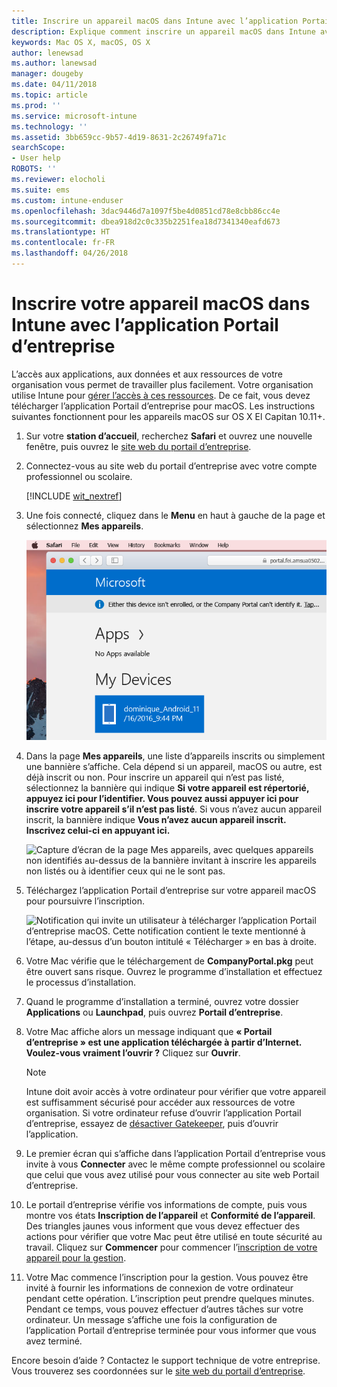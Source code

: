 ```yaml
---
title: Inscrire un appareil macOS dans Intune avec l’application Portail d’entreprise | Microsoft Docs
description: Explique comment inscrire un appareil macOS dans Intune avec l’application Portail d’entreprise
keywords: Mac OS X, macOS, OS X
author: lenewsad
ms.author: lanewsad
manager: dougeby
ms.date: 04/11/2018
ms.topic: article
ms.prod: ''
ms.service: microsoft-intune
ms.technology: ''
ms.assetid: 3bb659cc-9b57-4d19-8631-2c26749fa71c
searchScope:
- User help
ROBOTS: ''
ms.reviewer: elocholi
ms.suite: ems
ms.custom: intune-enduser
ms.openlocfilehash: 3dac9446d7a1097f5be4d0851cd78e8cbb86cc4e
ms.sourcegitcommit: dbea918d2c0c335b2251fea18d7341340eafd673
ms.translationtype: HT
ms.contentlocale: fr-FR
ms.lasthandoff: 04/26/2018
---
```

# <a name="enroll-your-macos-device-in-intune-with-the-company-portal-app"></a>Inscrire votre appareil macOS dans Intune avec l’application Portail d’entreprise

L’accès aux applications, aux données et aux ressources de votre organisation vous permet de travailler plus facilement. Votre organisation utilise Intune pour [gérer l’accès à ces ressources](what-happens-if-you-install-the-Company-Portal-app-and-enroll-your-device-in-intune-macos.md). De ce fait, vous devez télécharger l’application Portail d’entreprise pour macOS. Les instructions suivantes fonctionnent pour les appareils macOS sur OS X El Capitan 10.11+.


1. Sur votre __station d’accueil__, recherchez __Safari__ et ouvrez une nouvelle fenêtre, puis ouvrez le [site web du portail d’entreprise](https://portal.manage.microsoft.com).

2. Connectez-vous au site web du portail d’entreprise avec votre compte professionnel ou scolaire.

   [!INCLUDE [wit_nextref](includes/end-user-password-guidance.md)]


3. Une fois connecté, cliquez dans le **Menu** en haut à gauche de la page et sélectionnez **Mes appareils**.

   ![Capture d’écran de la page d’accueil du portail web avec le portail web indiquant qu’aucune application ne peut encore être installée, avec un bouton Mes appareils en dessous.](./media/macOS_enroll_001_landing_page.png)

4. Dans la page __Mes appareils__, une liste d’appareils inscrits ou simplement une bannière s’affiche. Cela dépend si un appareil, macOS ou autre, est déjà inscrit ou non. Pour inscrire un appareil qui n’est pas listé, sélectionnez la bannière qui indique __Si votre appareil est répertorié, appuyez ici pour l’identifier. Vous pouvez aussi appuyer ici pour inscrire votre appareil s’il n’est pas listé__. Si vous n’avez aucun appareil inscrit, la bannière indique **Vous n’avez aucun appareil inscrit. Inscrivez celui-ci en appuyant ici.**

    ![Capture d’écran de la page Mes appareils, avec quelques appareils non identifiés au-dessus de la bannière invitant à inscrire les appareils non listés ou à identifier ceux qui ne le sont pas.](./media/macOS_enroll_002_tap_here_banner.png)

5. Téléchargez l’application Portail d’entreprise sur votre appareil macOS pour poursuivre l’inscription.

    ![Notification qui invite un utilisateur à télécharger l’application Portail d’entreprise macOS. Cette notification contient le texte mentionné à l’étape, au-dessus d’un bouton intitulé « Télécharger » en bas à droite.](./media/macOS_enroll_IWP_CP_app_notice.png)

6. Votre Mac vérifie que le téléchargement de **CompanyPortal.pkg** peut être ouvert sans risque. Ouvrez le programme d’installation et effectuez le processus d’installation.

7. Quand le programme d’installation a terminé, ouvrez votre dossier **Applications** ou **Launchpad**, puis ouvrez **Portail d’entreprise**.

8. Votre Mac affiche alors un message indiquant que **« Portail d’entreprise » est une application téléchargée à partir d’Internet. Voulez-vous vraiment l’ouvrir ?** Cliquez sur **Ouvrir**.

   > [!NOTE]
   > Intune doit avoir accès à votre ordinateur pour vérifier que votre appareil est suffisamment sécurisé pour accéder aux ressources de votre organisation. Si votre ordinateur refuse d’ouvrir l’application Portail d’entreprise, essayez de [désactiver Gatekeeper](https://support.apple.com/HT202491), puis d’ouvrir l’application.

9. Le premier écran qui s’affiche dans l’application Portail d’entreprise vous invite à vous **Connecter** avec le même compte professionnel ou scolaire que celui que vous avez utilisé pour vous connecter au site web Portail d’entreprise.

10. Le portail d’entreprise vérifie vos informations de compte, puis vous montre vos états **Inscription de l’appareil** et **Conformité de l’appareil**. Des triangles jaunes vous informent que vous devez effectuer des actions pour vérifier que votre Mac peut être utilisé en toute sécurité au travail. Cliquez sur **Commencer** pour commencer l’[inscription de votre appareil pour la gestion](what-info-can-your-company-see-when-you-enroll-your-device-in-intune.md).

11. Votre Mac commence l’inscription pour la gestion. Vous pouvez être invité à fournir les informations de connexion de votre ordinateur pendant cette opération. L’inscription peut prendre quelques minutes. Pendant ce temps, vous pouvez effectuer d’autres tâches sur votre ordinateur. Un message s’affiche une fois la configuration de l’application Portail d’entreprise terminée pour vous informer que vous avez terminé.

Encore besoin d’aide ? Contactez le support technique de votre entreprise. Vous trouverez ses coordonnées sur le [site web du portail d’entreprise](https://portal.manage.microsoft.com#HelpDeskDialog).
